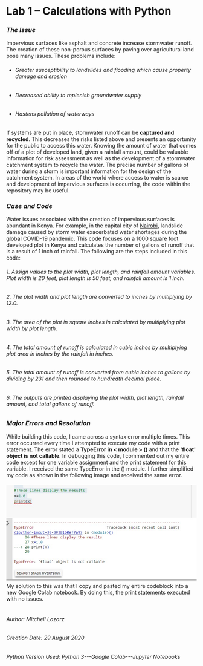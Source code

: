 # Lab 1 – Calculations with Python

### *The Issue*
Impervious surfaces like asphalt and concrete increase stormwater runoff.  The creation of these non-porous surfaces by paving over agricultural land pose many issues. These problems include:
 - ###### *Greater susceptibility to landslides and flooding which cause property damage and erosion*
 - ###### *Decreased ability to replenish groundwater supply*
 - ###### *Hastens pollution of waterways*
 
If systems are put in place, stormwater runoff can be **captured and recycled**.  This decreases the risks listed above and presents an opportunity for the public to access this water.  Knowing the amount of water that comes off of a plot of developed land, given a rainfall amount, could be valuable information for risk assessment as well as the development of a stormwater catchment system to recycle the water.  The precise number of gallons of water during a storm is important information for the design of the catchment system.  In areas of the world where access to water is scarce and development of impervious surfaces is occurring, the code within the repository may be useful.

### *Case and Code*

Water issues associated with the creation of impervious surfaces is abundant in Kenya.  For example, in the capital city of [Nairobi](https://www.reuters.com/article/us-health-coronavirus-kenya-water/taps-run-dry-in-kenyas-capital-as-coronavirus-spreads-idUSKBN22Q2JN), landslide damage caused by storm water exacerbated water shortages during the global COVID-19 pandemic.  This code focuses on a 1000 square foot developed plot in Kenya and calculates the number of gallons of runoff that is a result of 1 inch of rainfall.  The following are the steps included in this code:

###### 1.  Assign values to the plot width, plot length, and rainfall amount variables.  Plot width is 20 feet, plot length is 50 feet, and rainfall amount is 1 inch.
###### 2.  The plot width and plot length are converted to inches by multiplying by *12.0*.
###### 3.  The area of the plot in square inches in calculated by multiplying plot width by plot length.
###### 4.  The total amount of runoff is calculated in cubic inches by multiplying plot area in inches by the rainfall in inches.
###### 5.  The total amount of runoff is converted from cubic inches to gallons by dividing by *231* and then rounded to hundredth decimal place.
###### 6.  The outputs are printed displaying the plot width, plot length, rainfall amount, and total gallons of runoff.

### *Major Errors and Resolution*

While building this code, I came across a syntax error multiple times.  This error occurred every time I attempted to execute my code with a print statement.  The error stated a **TypeError in < module > ()** and that the **'float' object is not callable**.  In debugging this code, I commented out my entire code except for one variable assignment and the print statement for this variable.  I received the same TypeError in the () module.  I further simplified my code as shown in the following image and received the same error.
<br>
<br>
![errorimage](pythonerrorLab1.jpg)
<br>
My solution to this was that I copy and pasted my entire codeblock into a new Google Colab notebook.  By doing this, the print statements executed with no issues.
<br>
<br>
###### Author:  Mitchell Lazarz
###### Creation Date: 29 August 2020
###### Python Version Used:  Python 3---Google Colab---Jupyter Notebooks
